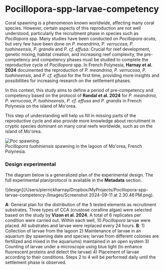 # Pocillopora-spp-larvae-competency

Coral spawning is a phenomenon known worldwide, affecting many coral species. However, certain aspects of this reproduction are not well understood, particularly the recruitment phase in species such as *Pocillopora* spp. Many studies have been conducted on *Pocillopora acuta*, but very few have been done on *P. meandrina*, *P. verrucosa*, *P. tuahineensis*, *P. grandis* and *P. cf. effusa*. Crucial for reef development, genetic mixing, habitat creation, and increasing reef complexity, the pre-competency and competency phases must be studied to complete the reproductive cycle of *Pocillopora* spp. In French Polynesia, **Harnay et al. 2024** documented the reproduction of *P. meandrina*, *P. verrucosa*, *P. tuahineensis*, and *P. cf. effusa* for the first time, providing more insights and possibilities for increasing research on the settlement phases.

In this context, this study aims to define a period of pre-competency and competency based on the protocol of **Randal et al. 2024** for *P. meandrina*, *P. verrucosa*, *P. tuahineensis*, *P. cf. effusa* and *P. grandis* in French Polynesia on the island of Mo'orea. 

This step of understanding will help us fill in missing parts of the reproductive cycle and also provide more knowledge about recruitment in cryptic species dominant on many coral reefs worldwide, such as on the island of Mo'orea.   

![Poc spawning](/Users/pierrickharnay/Dropbox/MyProjects/Pocillopora-spp-larvae-competency-/Images/IMG_5485.JPG).  
*Pocillopora tuahiniensis* spawning in the lagoon of Mo'orea, French Polynesia. 

### Design experimental 
The diagram below is a generalized plan of the experimental design. The full experimental plan/protocol is available in the **Metadata** section.

![design](/Users/pierrickharnay/Dropbox/MyProjects/Pocillopora-spp-larvae-competency-/Images/Screenshot 2024-09-11 at 2.30.46 PM.png).

**A**: General plan for the distribution of the 5 tested elements as recruitment substrates. Three types of CCA (crustose coralline algae) were selected based on the study by **Vizon et al. 2024**. A total of 6 replicates per condition were carried out. Within each well, 10 *Pocillopora* larvae were placed. All substrates and larvae were replaced every 24 hours. **B**: 1) Collection of larvae from the lagoon 2) Maintenance of larvae in an aquarium (by spawning date and species; larvae from different colonies are fertilized and mixed in the aquariums) maintained in an open system 3) Counting of larvae under a microscope using blue light (to enhance fluorescent proteins and detect the larvae) 4) Placement of larvae according to their conditions. Steps 2 to 4 will be performed daily until the settlement phase is observed.  
  


